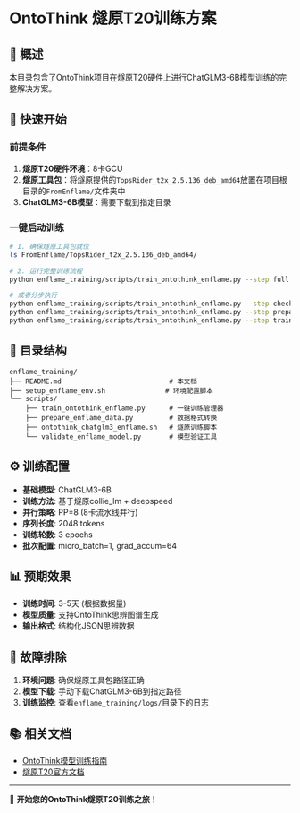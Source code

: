 # OntoThink 燧原T20训练方案

## 🎯 概述

本目录包含了OntoThink项目在燧原T20硬件上进行ChatGLM3-6B模型训练的完整解决方案。

## 🚀 快速开始

### 前提条件

1. **燧原T20硬件环境**：8卡GCU
2. **燧原工具包**：将燧原提供的`TopsRider_t2x_2.5.136_deb_amd64`放置在项目根目录的`FromEnflame/`文件夹中
3. **ChatGLM3-6B模型**：需要下载到指定目录

### 一键启动训练

```bash
# 1. 确保燧原工具包就位
ls FromEnflame/TopsRider_t2x_2.5.136_deb_amd64/

# 2. 运行完整训练流程
python enflame_training/scripts/train_ontothink_enflame.py --step full

# 或者分步执行
python enflame_training/scripts/train_ontothink_enflame.py --step check    # 检查环境
python enflame_training/scripts/train_ontothink_enflame.py --step prepare  # 准备数据
python enflame_training/scripts/train_ontothink_enflame.py --step train    # 开始训练
```

## 📁 目录结构

```
enflame_training/
├── README.md                           # 本文档
├── setup_enflame_env.sh               # 环境配置脚本
└── scripts/
    ├── train_ontothink_enflame.py      # 一键训练管理器
    ├── prepare_enflame_data.py         # 数据格式转换
    ├── ontothink_chatglm3_enflame.sh   # 燧原训练脚本
    └── validate_enflame_model.py       # 模型验证工具
```

## ⚙️ 训练配置

- **基础模型**: ChatGLM3-6B
- **训练方法**: 基于燧原collie_lm + deepspeed
- **并行策略**: PP=8 (8卡流水线并行)
- **序列长度**: 2048 tokens
- **训练轮数**: 3 epochs
- **批次配置**: micro_batch=1, grad_accum=64

## 📊 预期效果

- **训练时间**: 3-5天 (根据数据量)
- **模型质量**: 支持OntoThink思辨图谱生成
- **输出格式**: 结构化JSON思辨数据

## 🔧 故障排除

1. **环境问题**: 确保燧原工具包路径正确
2. **模型下载**: 手动下载ChatGLM3-6B到指定路径
3. **训练监控**: 查看`enflame_training/logs/`目录下的日志

## 📚 相关文档

- [OntoThink模型训练指南](../docs/OntoThink模型训练指南.md)
- [燧原T20官方文档](FromEnflame/TopsRider_t2x_2.5.136_deb_amd64/ai_development_toolkit/distributed/documents/)

---

🚀 **开始您的OntoThink燧原T20训练之旅！**
